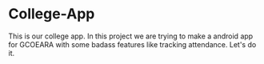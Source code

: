 # College-App
This is our college app.
In this project we are trying to make a android app for GCOEARA with some badass features like tracking attendance.
Let's do it.
